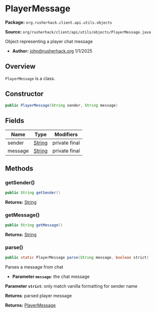# PlayerMessage

**Package:** `org.rusherhack.client.api.utils.objects`

**Source:** `org/rusherhack/client/api/utils/objects/PlayerMessage.java`

Object representing a player chat message
* **Author:** john@rusherhack.org 1/1/2025



## Overview

`PlayerMessage` is a class.

## Constructor

```java
public PlayerMessage(String sender, String message)
```

## Fields

| Name | Type | Modifiers |
|------|------|----------|
| sender | [String](https://docs.oracle.com/en/java/javase/21/docs/api/java.base/java/lang/String.html) | private final |
| message | [String](https://docs.oracle.com/en/java/javase/21/docs/api/java.base/java/lang/String.html) | private final |


## Methods

### getSender()

```java
public String getSender()
```

**Returns:** [String](https://docs.oracle.com/en/java/javase/21/docs/api/java.base/java/lang/String.html)

### getMessage()

```java
public String getMessage()
```

**Returns:** [String](https://docs.oracle.com/en/java/javase/21/docs/api/java.base/java/lang/String.html)

### parse()

```java
public static PlayerMessage parse(String message, boolean strict)
```

Parses a message from chat
* **Parameter `message`**: the chat message


**Parameter `strict`**: only match vanilla formatting for sender name


**Returns**: parsed player message



**Returns:** [PlayerMessage](/client/api/utils/objects/PlayerMessage.md)

